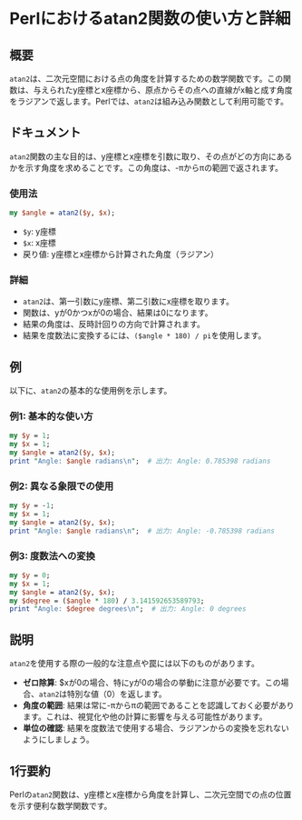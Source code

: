 <!--
Meta Description: # Perlにおけるatan2関数の使い方と詳細 ## 概要 `atan2`は、二次元空間における点の角度を計算するための数学関数です。この関数は、与えられたy座標とx座標から、原点からその点への直線がx軸と成す角度をラジアンで返します。Perlでは、`atan2`は組み込み関数として利用可能です。...
Meta Keywords: angle, atan2, perl, radians, print
-->

# Perlにおけるatan2関数の使い方と詳細

## 概要
`atan2`は、二次元空間における点の角度を計算するための数学関数です。この関数は、与えられたy座標とx座標から、原点からその点への直線がx軸と成す角度をラジアンで返します。Perlでは、`atan2`は組み込み関数として利用可能です。

## ドキュメント
`atan2`関数の主な目的は、y座標とx座標を引数に取り、その点がどの方向にあるかを示す角度を求めることです。この角度は、-πからπの範囲で返されます。

### 使用法
```perl
my $angle = atan2($y, $x);
```
- `$y`: y座標
- `$x`: x座標
- 戻り値: y座標とx座標から計算された角度（ラジアン）

### 詳細
- `atan2`は、第一引数にy座標、第二引数にx座標を取ります。
- 関数は、yが0かつxが0の場合、結果は0になります。
- 結果の角度は、反時計回りの方向で計算されます。
- 結果を度数法に変換するには、`($angle * 180) / pi`を使用します。

## 例
以下に、`atan2`の基本的な使用例を示します。

### 例1: 基本的な使い方
```perl
my $y = 1;
my $x = 1;
my $angle = atan2($y, $x);
print "Angle: $angle radians\n";  # 出力: Angle: 0.785398 radians
```

### 例2: 異なる象限での使用
```perl
my $y = -1;
my $x = 1;
my $angle = atan2($y, $x);
print "Angle: $angle radians\n";  # 出力: Angle: -0.785398 radians
```

### 例3: 度数法への変換
```perl
my $y = 0;
my $x = 1;
my $angle = atan2($y, $x);
my $degree = ($angle * 180) / 3.141592653589793;
print "Angle: $degree degrees\n";  # 出力: Angle: 0 degrees
```

## 説明
`atan2`を使用する際の一般的な注意点や罠には以下のものがあります。

- **ゼロ除算**: $xが0の場合、特にyが0の場合の挙動に注意が必要です。この場合、`atan2`は特別な値（0）を返します。
- **角度の範囲**: 結果は常に-πからπの範囲であることを認識しておく必要があります。これは、視覚化や他の計算に影響を与える可能性があります。
- **単位の確認**: 結果を度数法で使用する場合、ラジアンからの変換を忘れないようにしましょう。

## 1行要約
Perlの`atan2`関数は、y座標とx座標から角度を計算し、二次元空間での点の位置を示す便利な数学関数です。